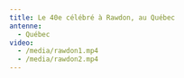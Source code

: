 ```yaml
---
title: Le 40e célébré à Rawdon, au Québec
antenne:
  - Québec
video:
  - /media/rawdon1.mp4
  - /media/rawdon2.mp4
---
```

